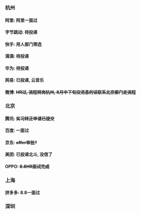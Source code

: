 ### 杭州

#### 阿里: 阿里一面过
#### 字节跳动: 待投递
#### 快手: 用人部门筛选
#### 滴滴: 待投递
#### 华为: 待投递
#### 网易: 已投递, 云音乐
#### 微博: ~~HR过, 流程转岗杭州, 8月中下旬没消息的话联系北京部门走流程~~


### 北京
#### 腾讯: ~~实习转正申请已提交~~
#### 百度: 一面过
#### 京东: ~~offer审批?~~
#### 美团: 已投递北斗, 没信了
#### OPPO: ~~8.8HR面试完成~~

### 上海
#### 拼多多: 8.8一面过

### 深圳

